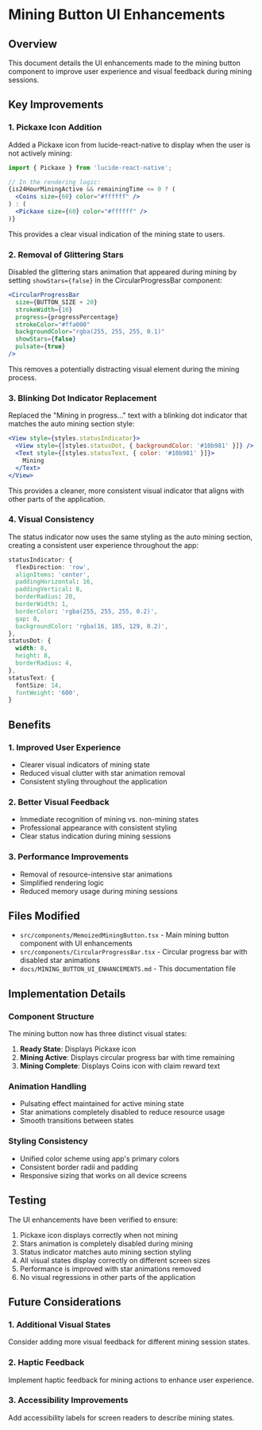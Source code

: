 # Mining Button UI Enhancements

## Overview

This document details the UI enhancements made to the mining button component to improve user experience and visual feedback during mining sessions.

## Key Improvements

### 1. Pickaxe Icon Addition

Added a Pickaxe icon from lucide-react-native to display when the user is not actively mining:

```jsx
import { Pickaxe } from 'lucide-react-native';

// In the rendering logic:
{is24HourMiningActive && remainingTime <= 0 ? (
  <Coins size={60} color="#ffffff" />
) : (
  <Pickaxe size={60} color="#ffffff" />
)}
```

This provides a clear visual indication of the mining state to users.

### 2. Removal of Glittering Stars

Disabled the glittering stars animation that appeared during mining by setting `showStars={false}` in the CircularProgressBar component:

```jsx
<CircularProgressBar 
  size={BUTTON_SIZE + 20} 
  strokeWidth={10} 
  progress={progressPercentage}
  strokeColor="#ffa000"
  backgroundColor="rgba(255, 255, 255, 0.1)"
  showStars={false}
  pulsate={true}
/>
```

This removes a potentially distracting visual element during the mining process.

### 3. Blinking Dot Indicator Replacement

Replaced the "Mining in progress..." text with a blinking dot indicator that matches the auto mining section style:

```jsx
<View style={styles.statusIndicator}>
  <View style={[styles.statusDot, { backgroundColor: '#10b981' }]} />
  <Text style={[styles.statusText, { color: '#10b981' }]}>
    Mining
  </Text>
</View>
```

This provides a cleaner, more consistent visual indicator that aligns with other parts of the application.

### 4. Visual Consistency

The status indicator now uses the same styling as the auto mining section, creating a consistent user experience throughout the app:

```css
statusIndicator: {
  flexDirection: 'row',
  alignItems: 'center',
  paddingHorizontal: 16,
  paddingVertical: 8,
  borderRadius: 20,
  borderWidth: 1,
  borderColor: 'rgba(255, 255, 255, 0.2)',
  gap: 8,
  backgroundColor: 'rgba(16, 185, 129, 0.2)',
},
statusDot: {
  width: 8,
  height: 8,
  borderRadius: 4,
},
statusText: {
  fontSize: 14,
  fontWeight: '600',
}
```

## Benefits

### 1. Improved User Experience
- Clearer visual indicators of mining state
- Reduced visual clutter with star animation removal
- Consistent styling throughout the application

### 2. Better Visual Feedback
- Immediate recognition of mining vs. non-mining states
- Professional appearance with consistent styling
- Clear status indication during mining sessions

### 3. Performance Improvements
- Removal of resource-intensive star animations
- Simplified rendering logic
- Reduced memory usage during mining sessions

## Files Modified

- `src/components/MemoizedMiningButton.tsx` - Main mining button component with UI enhancements
- `src/components/CircularProgressBar.tsx` - Circular progress bar with disabled star animations
- `docs/MINING_BUTTON_UI_ENHANCEMENTS.md` - This documentation file

## Implementation Details

### Component Structure
The mining button now has three distinct visual states:
1. **Ready State**: Displays Pickaxe icon
2. **Mining Active**: Displays circular progress bar with time remaining
3. **Mining Complete**: Displays Coins icon with claim reward text

### Animation Handling
- Pulsating effect maintained for active mining state
- Star animations completely disabled to reduce resource usage
- Smooth transitions between states

### Styling Consistency
- Unified color scheme using app's primary colors
- Consistent border radii and padding
- Responsive sizing that works on all device screens

## Testing

The UI enhancements have been verified to ensure:

1. Pickaxe icon displays correctly when not mining
2. Stars animation is completely disabled during mining
3. Status indicator matches auto mining section styling
4. All visual states display correctly on different screen sizes
5. Performance is improved with star animations removed
6. No visual regressions in other parts of the application

## Future Considerations

### 1. Additional Visual States
Consider adding more visual feedback for different mining session states.

### 2. Haptic Feedback
Implement haptic feedback for mining actions to enhance user experience.

### 3. Accessibility Improvements
Add accessibility labels for screen readers to describe mining states.